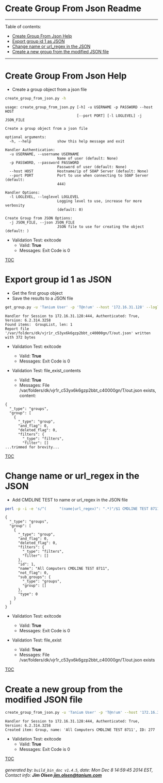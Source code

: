 Create Group From Json Readme
===========================

---------------------------
<a name='toc'>Table of contents:</a>

  * [Create Group From Json Help](#user-content-create-group-from-json-help)
  * [Export group id 1 as JSON](#user-content-export-group-id-1-as-json)
  * [Change name or url_regex in the JSON](#user-content-change-name-or-url_regex-in-the-json)
  * [Create a new group from the modified JSON file](#user-content-create-a-new-group-from-the-modified-json-file)

---------------------------

# Create Group From Json Help

  * Create a group object from a json file

```bash
create_group_from_json.py -h
```

```
usage: create_group_from_json.py [-h] -u USERNAME -p PASSWORD --host HOST
                                 [--port PORT] [-l LOGLEVEL] -j JSON_FILE

Create a group object from a json file

optional arguments:
  -h, --help            show this help message and exit

Handler Authentication:
  -u USERNAME, --username USERNAME
                        Name of user (default: None)
  -p PASSWORD, --password PASSWORD
                        Password of user (default: None)
  --host HOST           Hostname/ip of SOAP Server (default: None)
  --port PORT           Port to use when connecting to SOAP Server (default:
                        444)

Handler Options:
  -l LOGLEVEL, --loglevel LOGLEVEL
                        Logging level to use, increase for more verbosity
                        (default: 0)

Create Group from JSON Options:
  -j JSON_FILE, --json JSON_FILE
                        JSON file to use for creating the object (default: )
```

  * Validation Test: exitcode
    * Valid: **True**
    * Messages: Exit Code is 0



[TOC](#user-content-toc)


# Export group id 1 as JSON

  * Get the first group object
  * Save the results to a JSON file

```bash
get_group.py -u 'Tanium User' -p 'T@n!um' --host '172.16.31.128' --loglevel 1 --id 1 --file "/var/folders/dk/vjr1r_c53yx6k6gzp2bbt_c40000gn/T/out.json" json
```

```
Handler for Session to 172.16.31.128:444, Authenticated: True, Version: 6.2.314.3258
Found items:  GroupList, len: 1
Report file '/var/folders/dk/vjr1r_c53yx6k6gzp2bbt_c40000gn/T/out.json' written with 372 bytes
```

  * Validation Test: exitcode
    * Valid: **True**
    * Messages: Exit Code is 0

  * Validation Test: file_exist_contents
    * Valid: **True**
    * Messages: File /var/folders/dk/vjr1r_c53yx6k6gzp2bbt_c40000gn/T/out.json exists, content:

```
{
  "_type": "groups", 
  "group": [
    {
      "_type": "group", 
      "and_flag": 0, 
      "deleted_flag": 0, 
      "filters": {
        "_type": "filters", 
        "filter": []
...trimmed for brevity...
```



[TOC](#user-content-toc)


# Change name or url_regex in the JSON

  * Add CMDLINE TEST to name or url_regex in the JSON file

```bash
perl -p -i -e 's/^(      "(name|url_regex)": ".*)"/$1 CMDLINE TEST 8711"/gm' /var/folders/dk/vjr1r_c53yx6k6gzp2bbt_c40000gn/T/out.json && cat /var/folders/dk/vjr1r_c53yx6k6gzp2bbt_c40000gn/T/out.json
```

```
{
  "_type": "groups", 
  "group": [
    {
      "_type": "group", 
      "and_flag": 0, 
      "deleted_flag": 0, 
      "filters": {
        "_type": "filters", 
        "filter": []
      }, 
      "id": 1, 
      "name": "All Computers CMDLINE TEST 8711", 
      "not_flag": 0, 
      "sub_groups": {
        "_type": "groups", 
        "group": []
      }, 
      "type": 0
    }
  ]
}
```

  * Validation Test: exitcode
    * Valid: **True**
    * Messages: Exit Code is 0

  * Validation Test: file_exist
    * Valid: **True**
    * Messages: File /var/folders/dk/vjr1r_c53yx6k6gzp2bbt_c40000gn/T/out.json exists



[TOC](#user-content-toc)


# Create a new group from the modified JSON file

```bash
create_group_from_json.py -u 'Tanium User' -p 'T@n!um' --host '172.16.31.128' --loglevel 1 -j "/var/folders/dk/vjr1r_c53yx6k6gzp2bbt_c40000gn/T/out.json"
```

```
Handler for Session to 172.16.31.128:444, Authenticated: True, Version: 6.2.314.3258
Created item: Group, name: 'All Computers CMDLINE TEST 8711', ID: 277
```

  * Validation Test: exitcode
    * Valid: **True**
    * Messages: Exit Code is 0



[TOC](#user-content-toc)


###### generated by: `build_bin_doc v1.4.5`, date: Mon Dec  8 14:59:45 2014 EST, Contact info: **Jim Olsen <jim.olsen@tanium.com>**